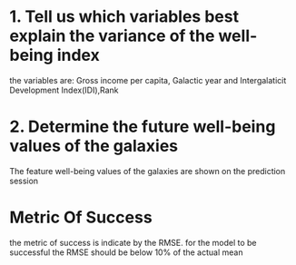 # 1. Tell us which variables best explain the variance of the well-being index
the variables are: Gross income per capita, Galactic year and Intergalaticit Development Index(IDI),Rank

# 2. Determine the future well-being values of the galaxies
The feature well-being values of the galaxies are shown on the prediction session

# Metric Of Success
the metric of success is indicate by the RMSE. for the model to be successful the RMSE should be below 10% of the actual mean